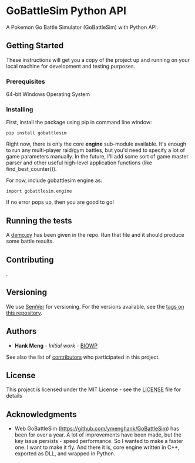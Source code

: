
# GoBattleSim Python API

A Pokemon Go Battle Simulator (GoBattleSim) with Python API.

## Getting Started

These instructions will get you a copy of the project up and running on your local machine for development and testing purposes.

### Prerequisites

64-bit Windows Operating System

### Installing

First, install the package using pip in command line window:

```
pip install gobattlesim
```

Right now, there is only the core <b>engine</b> sub-module available.
It's enough to run any multi-player raid/gym battles, but you'd need to specify a lot of game parameters manually.
In the future, I'll add some sort of game master parser and other useful high-level application functions (like find_best_counter()).

For now, include gobattlesim engine as:

```
import gobattlesim.engine
```

If no error pops up, then you are good to go!

## Running the tests

A [demo.py](demo.py) has been given in the repo. Run that file and it should produce some battle results.


## Contributing

.

## Versioning

We use [SemVer](http://semver.org/) for versioning. For the versions available, see the [tags on this repository](https://github.com/ymenghank/GoBattleSim-Python). 

## Authors

* **Hank Meng** - *Initial work* - [BIOWP](https://github.com/ymenghank)

See also the list of [contributors](https://github.com/ymenghank/GoBattleSim-Python) who participated in this project.

## License

This project is licensed under the MIT License - see the [LICENSE](LICENSE) file for details

## Acknowledgments

* Web GoBattleSim (https://github.com/ymenghank/GoBattleSim) has been for over a year. A lot of improvements have been made, but the key issue persists - speed performance. 
So I wanted to make a faster one. I want to make it fly. And there it is, core engine written in C++, exported as DLL, and wrapped in Python.
